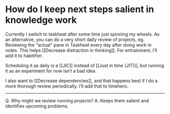 # How do I keep next steps salient in knowledge work
Currently I switch to taskheat after some time just spinning my wheels. As an alternative, you can do a very short daily review of projects, eg. Reviewing the “actual” pane in Taskheat every day after doing work in notes. This helps [[Decrease distraction in thinking]]. For entrainment, I’ll add it to habitifier.

Scheduling it as daily is a [[JIC]] instead of [[Just in time (JIT)]], but running it as an experiment for now isn’t a bad idea.

I also want to [[Decrease dependencies]], and that happens best if I do a more thorough review periodically. I’ll add that to timehero.

---
Q. Why might we review running projects?
A. Keeps them salient and identifies upcoming problems.

<!-- #p1 (Refactor with [[Decrease distraction in thinking]]). -->

<!-- {BearID:722942E1-9886-4E1B-84A5-0D54B89990BF-2923-00000F80E641AC5A} -->
